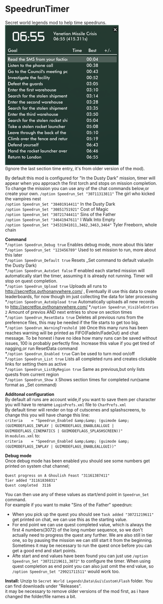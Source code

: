# SpeedrunTimer
Secret world legends mod to help time speedruns.  
![alt text](https://raw.githubusercontent.com/SecretFox/SpeedrunTimer/master/Example.png "Example")  
(Ignore the last section time entry, it's from older version of the mod).  
	
By default this mod is configured for "In the Dusty Dark" mission, timer will appear when you approach the first torch and stops on mission completion.  
To change the mission you can use any of the chat commands below,or create your own.
`/option Speedrun_Set "30711313811"` The girl who kicked the vampires nest  
`/option Speedrun_Set "38401914411"` In the Dusty Dark  
`/option Speedrun_Set "30851751921"` Cost of Magic  
`/option Speedrun_Set "30721744411"` Sins of the Father  
`/option Speedrun_Set "34641947611"` I Walk Into Empty  
`/option Speedrun_Set "34531941011,3462,3463,3464"` Tyler Freeborn, whole chain  

**Command**  
*`/option Speedrun_Debug true` Enables debug mode, more about this later  
*`/option Speedrun_Set "123456789"` Used to set mission to run, more about this later  
*`/option Speedrun_Default true` Resets _Set command to default value(In the Dusty Dark)  
*`/option Speedrun_AutoSet false` If enabled each started mission will automatically start the timer, assuming it is already not running. Timer will stop on quest completion.  
*`/option Speedrun_Upload true` Uploads all runs to http://secretfox.pythonanywhere.com/ , Eventually ill use this data to create leaderboards, for now though im just collecting the data for later processing  
*`/option Speedrun_AutoUpload true`  Automatically uploads all new records to http://secretfox.pythonanywhere.com/ 
*`/option Speedrun_VisibleEntries 2` Amount of previos AND next entries to show on section times  
*`/option Speedrun_ResetData true` Deletes all previous runs from the preference files, this may be needed if the file starts to get too big.  
*`/option Speedrun_WarningTreshold 100` Once this many runs has been reaches warning will be printed as FIFO(FadeIn/FadeOut) and chat message. To be honest i have no idea how many runs can be saved without issues, 100 is probably perfectly fine. Increase this value if you get tired of nagging,or run ResetData command  
*`/option Speedrun_Enabled true` Can be used to turn mod on/off  
*`/option Speedrun_List true` Lists all completed runs and creates clickable links for setting them as active  
*`/option Speedrun_ListByRegion true` Same as previous,but only lists quests from current region  
*`/option Speedrun_Show X` Shows section times for completed run(same format as _Set command)  


**Additonal configuration**  
By default all runs are account wide,if you want to save them per character you will have to rename `LoginPrefs.xml` file to `CharPrefs.xml`  
By default timer will render on top of cutscenes and splashscreens, to change this you will have change this line:  
`criteria    = "Speedrun_Enabled &amp;&amp; (guimode &amp; (GUIMODEFLAGS_INPLAY | GUIMODEFLAGS_ENABLEALLGUI | GUIMODEFLAGS_CINEMATICS | GUIMODEFLAGS_SPLASHSCREEN))"`  
in `modules.xml` to:  
`criteria    = "Speedrun_Enabled &amp;&amp; (guimode &amp; (GUIMODEFLAGS_INPLAY | GUIMODEFLAGS_ENABLEALLGUI))"`  


**Debug mode**  
Once debug mode has been enabled you should see some numbers get printed on system chat channel;  
```  
Quest progress on A Ghoulish Feast "31161387411"
Tier added "31161836831"
Quest completed  3116
```

You can then use any of these values as start/end point in `Speedrun_Set` command.  
For example if you want to make "Sins of the Father" speedrun:  
* When you pick up the quest you should see `Task added "30721219611"` get printed on chat, we can use this as the starting value.
* For end point we can use quest completed value, which is always the first 4 numbers(3072) of the long number sequence, so we don't actually need to progress the quest any further.  We are also still in tier one, so by pausing the mission we can still start it from the beginning.  Sometimes it may be necessary to run the quest once before you can get a good end and start points.  
* Afte start and end values have been found you can just use `/option Speedrun_Set "30721219611,3072"` to configure the timer.
  When using quest completion as end point you can also just omit the end value, so `/option Speedrun_Set "29921711511"` would work too.  

**Install:**
Unzip to `Secret World Legends\Data\Gui\Custom\Flash` folder. You can find downloads under "Releases".  
it may be necessary to remove older versions of the mod first, as i have changed the folder/file names a bit.
